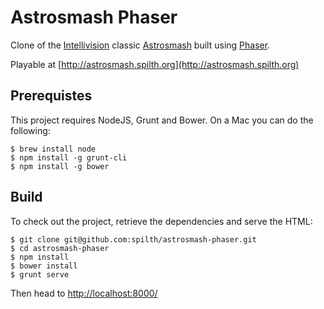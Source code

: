 # Astrosmash Phaser

Clone of the [Intellivision](http://www.intellivisionlives.com) classic [Astrosmash](http://www.intellivisionlives.com/bluesky/games/credits/space.html#astrosmash) built using [Phaser](http://phaser.io/).

Playable at [http://astrosmash.spilth.org](http://astrosmash.spilth.org)

## Prerequistes

This project requires NodeJS, Grunt and Bower. On a Mac you can do the following:

    $ brew install node
    $ npm install -g grunt-cli
    $ npm install -g bower

## Build

To check out the project, retrieve the dependencies and serve the HTML:

    $ git clone git@github.com:spilth/astrosmash-phaser.git
    $ cd astrosmash-phaser
    $ npm install
    $ bower install
    $ grunt serve

Then head to <http://localhost:8000/>

